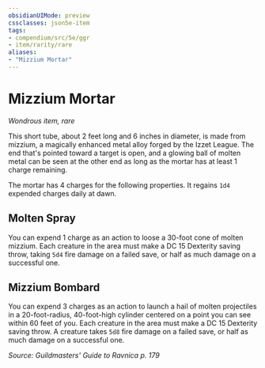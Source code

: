 ```yaml
---
obsidianUIMode: preview
cssclasses: json5e-item
tags:
- compendium/src/5e/ggr
- item/rarity/rare
aliases: 
- "Mizzium Mortar"
---
```

# Mizzium Mortar
*Wondrous item, rare*  


This short tube, about 2 feet long and 6 inches in diameter, is made from mizzium, a magically enhanced metal alloy forged by the Izzet League. The end that's pointed toward a target is open, and a glowing ball of molten metal can be seen at the other end as long as the mortar has at least 1 charge remaining.

The mortar has 4 charges for the following properties. It regains `1d4` expended charges daily at dawn.

## Molten Spray

You can expend 1 charge as an action to loose a 30-foot cone of molten mizzium. Each creature in the area must make a DC 15 Dexterity saving throw, taking `5d4` fire damage on a failed save, or half as much damage on a successful one.

## Mizzium Bombard

You can expend 3 charges as an action to launch a hail of molten projectiles in a 20-foot-radius, 40-foot-high cylinder centered on a point you can see within 60 feet of you. Each creature in the area must make a DC 15 Dexterity saving throw. A creature takes `5d8` fire damage on a failed save, or half as much damage on a successful one.

*Source: Guildmasters' Guide to Ravnica p. 179*